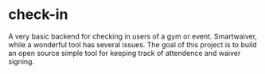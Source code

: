 # check-in
A very basic backend for checking in users of a gym or event. Smartwaiver, while a wonderful tool has several issues. The goal of this project is to build an open source simple tool for keeping track of attendence and waiver signing.
